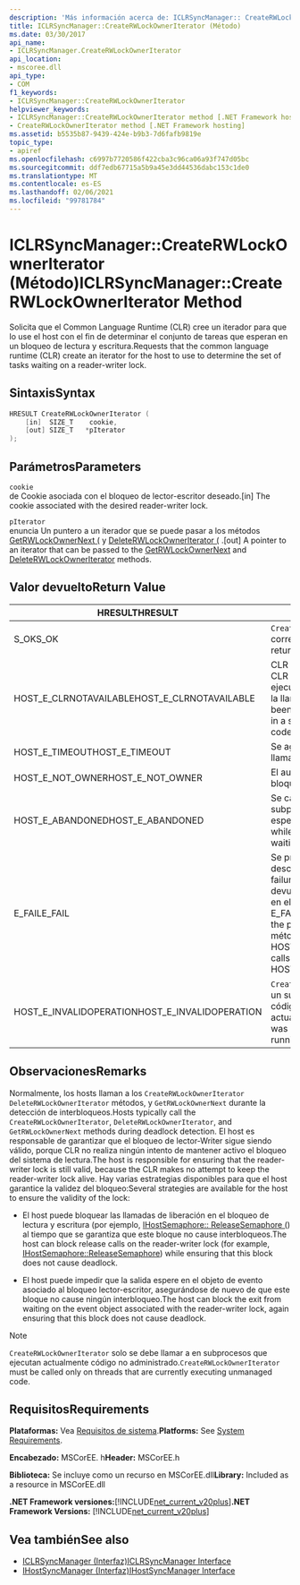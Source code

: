 ```yaml
---
description: 'Más información acerca de: ICLRSyncManager:: CreateRWLockOwnerIterator (método)'
title: ICLRSyncManager::CreateRWLockOwnerIterator (Método)
ms.date: 03/30/2017
api_name:
- ICLRSyncManager.CreateRWLockOwnerIterator
api_location:
- mscoree.dll
api_type:
- COM
f1_keywords:
- ICLRSyncManager::CreateRWLockOwnerIterator
helpviewer_keywords:
- ICLRSyncManager::CreateRWLockOwnerIterator method [.NET Framework hosting]
- CreateRWLockOwnerIterator method [.NET Framework hosting]
ms.assetid: b5535b87-9439-424e-b9b3-7d6fafb9819e
topic_type:
- apiref
ms.openlocfilehash: c6997b7720586f422cba3c96ca06a93f747d05bc
ms.sourcegitcommit: ddf7edb67715a5b9a45e3dd44536dabc153c1de0
ms.translationtype: MT
ms.contentlocale: es-ES
ms.lasthandoff: 02/06/2021
ms.locfileid: "99781784"
---
```

# <a name="iclrsyncmanagercreaterwlockowneriterator-method"></a><span data-ttu-id="d1fe2-103">ICLRSyncManager::CreateRWLockOwnerIterator (Método)</span><span class="sxs-lookup"><span data-stu-id="d1fe2-103">ICLRSyncManager::CreateRWLockOwnerIterator Method</span></span>

<span data-ttu-id="d1fe2-104">Solicita que el Common Language Runtime (CLR) cree un iterador para que lo use el host con el fin de determinar el conjunto de tareas que esperan en un bloqueo de lectura y escritura.</span><span class="sxs-lookup"><span data-stu-id="d1fe2-104">Requests that the common language runtime (CLR) create an iterator for the host to use to determine the set of tasks waiting on a reader-writer lock.</span></span>  
  
## <a name="syntax"></a><span data-ttu-id="d1fe2-105">Sintaxis</span><span class="sxs-lookup"><span data-stu-id="d1fe2-105">Syntax</span></span>  
  
```cpp  
HRESULT CreateRWLockOwnerIterator (  
    [in]  SIZE_T    cookie,  
    [out] SIZE_T   *pIterator  
);  
```  
  
## <a name="parameters"></a><span data-ttu-id="d1fe2-106">Parámetros</span><span class="sxs-lookup"><span data-stu-id="d1fe2-106">Parameters</span></span>  

 `cookie`  
 <span data-ttu-id="d1fe2-107">de Cookie asociada con el bloqueo de lector-escritor deseado.</span><span class="sxs-lookup"><span data-stu-id="d1fe2-107">[in] The cookie associated with the desired reader-writer lock.</span></span>  
  
 `pIterator`  
 <span data-ttu-id="d1fe2-108">enuncia Un puntero a un iterador que se puede pasar a los métodos [GetRWLockOwnerNext (](iclrsyncmanager-getrwlockownernext-method.md) y [DeleteRWLockOwnerIterator (](iclrsyncmanager-deleterwlockowneriterator-method.md) .</span><span class="sxs-lookup"><span data-stu-id="d1fe2-108">[out] A pointer to an iterator that can be passed to the [GetRWLockOwnerNext](iclrsyncmanager-getrwlockownernext-method.md) and [DeleteRWLockOwnerIterator](iclrsyncmanager-deleterwlockowneriterator-method.md) methods.</span></span>  
  
## <a name="return-value"></a><span data-ttu-id="d1fe2-109">Valor devuelto</span><span class="sxs-lookup"><span data-stu-id="d1fe2-109">Return Value</span></span>  
  
|<span data-ttu-id="d1fe2-110">HRESULT</span><span class="sxs-lookup"><span data-stu-id="d1fe2-110">HRESULT</span></span>|<span data-ttu-id="d1fe2-111">Descripción</span><span class="sxs-lookup"><span data-stu-id="d1fe2-111">Description</span></span>|  
|-------------|-----------------|  
|<span data-ttu-id="d1fe2-112">S_OK</span><span class="sxs-lookup"><span data-stu-id="d1fe2-112">S_OK</span></span>|<span data-ttu-id="d1fe2-113">`CreateRWLockOwnerIterator` se devolvió correctamente.</span><span class="sxs-lookup"><span data-stu-id="d1fe2-113">`CreateRWLockOwnerIterator` returned successfully.</span></span>|  
|<span data-ttu-id="d1fe2-114">HOST_E_CLRNOTAVAILABLE</span><span class="sxs-lookup"><span data-stu-id="d1fe2-114">HOST_E_CLRNOTAVAILABLE</span></span>|<span data-ttu-id="d1fe2-115">CLR no se ha cargado en un proceso o CLR está en un estado en el que no puede ejecutar código administrado ni procesar la llamada correctamente.</span><span class="sxs-lookup"><span data-stu-id="d1fe2-115">The CLR has not been loaded into a process, or the CLR is in a state in which it cannot run managed code or process the call successfully.</span></span>|  
|<span data-ttu-id="d1fe2-116">HOST_E_TIMEOUT</span><span class="sxs-lookup"><span data-stu-id="d1fe2-116">HOST_E_TIMEOUT</span></span>|<span data-ttu-id="d1fe2-117">Se agotó el tiempo de espera de la llamada.</span><span class="sxs-lookup"><span data-stu-id="d1fe2-117">The call timed out.</span></span>|  
|<span data-ttu-id="d1fe2-118">HOST_E_NOT_OWNER</span><span class="sxs-lookup"><span data-stu-id="d1fe2-118">HOST_E_NOT_OWNER</span></span>|<span data-ttu-id="d1fe2-119">El autor de la llamada no posee el bloqueo.</span><span class="sxs-lookup"><span data-stu-id="d1fe2-119">The caller does not own the lock.</span></span>|  
|<span data-ttu-id="d1fe2-120">HOST_E_ABANDONED</span><span class="sxs-lookup"><span data-stu-id="d1fe2-120">HOST_E_ABANDONED</span></span>|<span data-ttu-id="d1fe2-121">Se canceló un evento mientras un subproceso o fibra bloqueados estaba esperando en él.</span><span class="sxs-lookup"><span data-stu-id="d1fe2-121">An event was canceled while a blocked thread or fiber was waiting on it.</span></span>|  
|<span data-ttu-id="d1fe2-122">E_FAIL</span><span class="sxs-lookup"><span data-stu-id="d1fe2-122">E_FAIL</span></span>|<span data-ttu-id="d1fe2-123">Se produjo un error grave desconocido.</span><span class="sxs-lookup"><span data-stu-id="d1fe2-123">An unknown catastrophic failure occurred.</span></span> <span data-ttu-id="d1fe2-124">Cuando un método devuelve E_FAIL, CLR ya no se puede usar en el proceso.</span><span class="sxs-lookup"><span data-stu-id="d1fe2-124">When a method returns E_FAIL, the CLR is no longer usable within the process.</span></span> <span data-ttu-id="d1fe2-125">Las llamadas subsiguientes a métodos de hospedaje devuelven HOST_E_CLRNOTAVAILABLE.</span><span class="sxs-lookup"><span data-stu-id="d1fe2-125">Subsequent calls to hosting methods return HOST_E_CLRNOTAVAILABLE.</span></span>|  
|<span data-ttu-id="d1fe2-126">HOST_E_INVALIDOPERATION</span><span class="sxs-lookup"><span data-stu-id="d1fe2-126">HOST_E_INVALIDOPERATION</span></span>|<span data-ttu-id="d1fe2-127">`CreateRWLockOwnerIterator` se llamó a en un subproceso que está ejecutando código administrado actualmente.</span><span class="sxs-lookup"><span data-stu-id="d1fe2-127">`CreateRWLockOwnerIterator` was called on a thread that is currently running managed code.</span></span>|  
  
## <a name="remarks"></a><span data-ttu-id="d1fe2-128">Observaciones</span><span class="sxs-lookup"><span data-stu-id="d1fe2-128">Remarks</span></span>  

 <span data-ttu-id="d1fe2-129">Normalmente, los hosts llaman a los `CreateRWLockOwnerIterator` `DeleteRWLockOwnerIterator` métodos, y `GetRWLockOwnerNext` durante la detección de interbloqueos.</span><span class="sxs-lookup"><span data-stu-id="d1fe2-129">Hosts typically call the `CreateRWLockOwnerIterator`, `DeleteRWLockOwnerIterator`, and `GetRWLockOwnerNext` methods during deadlock detection.</span></span> <span data-ttu-id="d1fe2-130">El host es responsable de garantizar que el bloqueo de lector-Writer sigue siendo válido, porque CLR no realiza ningún intento de mantener activo el bloqueo del sistema de lectura.</span><span class="sxs-lookup"><span data-stu-id="d1fe2-130">The host is responsible for ensuring that the reader-writer lock is still valid, because the CLR makes no attempt to keep the reader-writer lock alive.</span></span> <span data-ttu-id="d1fe2-131">Hay varias estrategias disponibles para que el host garantice la validez del bloqueo:</span><span class="sxs-lookup"><span data-stu-id="d1fe2-131">Several strategies are available for the host to ensure the validity of the lock:</span></span>  
  
- <span data-ttu-id="d1fe2-132">El host puede bloquear las llamadas de liberación en el bloqueo de lectura y escritura (por ejemplo, [IHostSemaphore:: ReleaseSemaphore (](ihostsemaphore-releasesemaphore-method.md)) al tiempo que se garantiza que este bloque no cause interbloqueos.</span><span class="sxs-lookup"><span data-stu-id="d1fe2-132">The host can block release calls on the reader-writer lock (for example, [IHostSemaphore::ReleaseSemaphore](ihostsemaphore-releasesemaphore-method.md)) while ensuring that this block does not cause deadlock.</span></span>  
  
- <span data-ttu-id="d1fe2-133">El host puede impedir que la salida espere en el objeto de evento asociado al bloqueo lector-escritor, asegurándose de nuevo de que este bloque no cause ningún interbloqueo.</span><span class="sxs-lookup"><span data-stu-id="d1fe2-133">The host can block the exit from waiting on the event object associated with the reader-writer lock, again ensuring that this block does not cause deadlock.</span></span>  
  
> [!NOTE]
> <span data-ttu-id="d1fe2-134">`CreateRWLockOwnerIterator` solo se debe llamar a en subprocesos que ejecutan actualmente código no administrado.</span><span class="sxs-lookup"><span data-stu-id="d1fe2-134">`CreateRWLockOwnerIterator` must be called only on threads that are currently executing unmanaged code.</span></span>  
  
## <a name="requirements"></a><span data-ttu-id="d1fe2-135">Requisitos</span><span class="sxs-lookup"><span data-stu-id="d1fe2-135">Requirements</span></span>  

 <span data-ttu-id="d1fe2-136">**Plataformas:** Vea [Requisitos de sistema](../../get-started/system-requirements.md).</span><span class="sxs-lookup"><span data-stu-id="d1fe2-136">**Platforms:** See [System Requirements](../../get-started/system-requirements.md).</span></span>  
  
 <span data-ttu-id="d1fe2-137">**Encabezado:** MSCorEE. h</span><span class="sxs-lookup"><span data-stu-id="d1fe2-137">**Header:** MSCorEE.h</span></span>  
  
 <span data-ttu-id="d1fe2-138">**Biblioteca:** Se incluye como un recurso en MSCorEE.dll</span><span class="sxs-lookup"><span data-stu-id="d1fe2-138">**Library:** Included as a resource in MSCorEE.dll</span></span>  
  
 <span data-ttu-id="d1fe2-139">**.NET Framework versiones:**[!INCLUDE[net_current_v20plus](../../../../includes/net-current-v20plus-md.md)]</span><span class="sxs-lookup"><span data-stu-id="d1fe2-139">**.NET Framework Versions:** [!INCLUDE[net_current_v20plus](../../../../includes/net-current-v20plus-md.md)]</span></span>  
  
## <a name="see-also"></a><span data-ttu-id="d1fe2-140">Vea también</span><span class="sxs-lookup"><span data-stu-id="d1fe2-140">See also</span></span>

- [<span data-ttu-id="d1fe2-141">ICLRSyncManager (Interfaz)</span><span class="sxs-lookup"><span data-stu-id="d1fe2-141">ICLRSyncManager Interface</span></span>](iclrsyncmanager-interface.md)
- [<span data-ttu-id="d1fe2-142">IHostSyncManager (Interfaz)</span><span class="sxs-lookup"><span data-stu-id="d1fe2-142">IHostSyncManager Interface</span></span>](ihostsyncmanager-interface.md)
